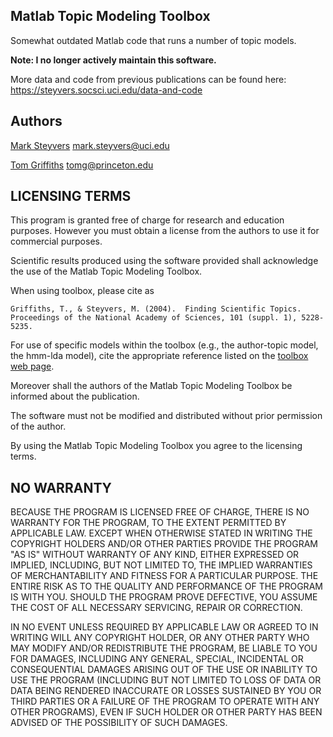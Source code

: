 Matlab Topic Modeling Toolbox
-----------------------------

Somewhat outdated Matlab code that runs a number of topic models.

**Note: I no longer actively maintain this software.**

More data and code from previous publications can be found here: https://steyvers.socsci.uci.edu/data-and-code

## Authors

[Mark Steyvers](https://steyvers.socsci.uci.edu)
mark.steyvers@uci.edu

[Tom Griffiths](http://cocosci.princeton.edu/tom/index.php)
tomg@princeton.edu

## LICENSING TERMS 

This program is granted free of charge for research and education
purposes. However you must obtain a license from the authors to use it
for commercial purposes.

Scientific results produced using the software provided shall
acknowledge the use of the Matlab Topic Modeling Toolbox. 


When using toolbox, please cite as

	Griffiths, T., & Steyvers, M. (2004).  Finding Scientific Topics. 
	Proceedings of the National Academy of Sciences, 101 (suppl. 1), 5228-5235.

For use of specific models within the toolbox (e.g., the author-topic model, 
the hmm-lda model), cite the appropriate reference listed on the [toolbox web page](https://web.archive.org/web/20181020023624/http://psiexp.ss.uci.edu/research/programs_data/toolbox.htm).
 
Moreover shall the authors of the Matlab Topic Modeling Toolbox be informed about the
publication.

The software must not be modified and distributed without prior
permission of the author.

By using the Matlab Topic Modeling Toolbox you agree to the licensing terms.


## NO WARRANTY 

BECAUSE THE PROGRAM IS LICENSED FREE OF CHARGE, THERE IS NO WARRANTY
FOR THE PROGRAM, TO THE EXTENT PERMITTED BY APPLICABLE LAW. EXCEPT
WHEN OTHERWISE STATED IN WRITING THE COPYRIGHT HOLDERS AND/OR OTHER
PARTIES PROVIDE THE PROGRAM "AS IS" WITHOUT WARRANTY OF ANY KIND,
EITHER EXPRESSED OR IMPLIED, INCLUDING, BUT NOT LIMITED TO, THE
IMPLIED WARRANTIES OF MERCHANTABILITY AND FITNESS FOR A PARTICULAR
PURPOSE. THE ENTIRE RISK AS TO THE QUALITY AND PERFORMANCE OF THE
PROGRAM IS WITH YOU.  SHOULD THE PROGRAM PROVE DEFECTIVE, YOU ASSUME
THE COST OF ALL NECESSARY SERVICING, REPAIR OR CORRECTION.

IN NO EVENT UNLESS REQUIRED BY APPLICABLE LAW OR AGREED TO IN WRITING
WILL ANY COPYRIGHT HOLDER, OR ANY OTHER PARTY WHO MAY MODIFY AND/OR
REDISTRIBUTE THE PROGRAM, BE LIABLE TO YOU FOR DAMAGES, INCLUDING ANY
GENERAL, SPECIAL, INCIDENTAL OR CONSEQUENTIAL DAMAGES ARISING OUT OF
THE USE OR INABILITY TO USE THE PROGRAM (INCLUDING BUT NOT LIMITED TO
LOSS OF DATA OR DATA BEING RENDERED INACCURATE OR LOSSES SUSTAINED BY
YOU OR THIRD PARTIES OR A FAILURE OF THE PROGRAM TO OPERATE WITH ANY
OTHER PROGRAMS), EVEN IF SUCH HOLDER OR OTHER PARTY HAS BEEN ADVISED
OF THE POSSIBILITY OF SUCH DAMAGES.
